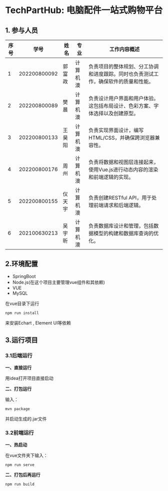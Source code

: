 # **TechPartHub: 电脑配件一站式购物平台**

## 1. 参与人员

| 序号 | 学号         | 姓名   | 专业     | 工作内容概述                                                 |
| ---- | ------------ | ------ | -------- | ------------------------------------------------------------ |
| 1    | 202200800092 | 郭富政 | 计算机澳 | 负责项目的整体规划、分工协调和进度跟踪。同时也负责测试工作，确保软件的质量和性能。 |
| 2    | 202200800089 | 樊晨   | 计算机澳 | 负责设计用户界面和用户体验。这包括布局设计、色彩方案、字体选择以及创建原型。 |
| 3    | 202200800133 | 王昊阳 | 计算机澳 | 负责实现界面设计，编写HTML/CSS，并确保跨浏览器兼容性。       |
| 4    | 202200800176 | 周州   | 计算机澳 | 负责将数据和视图层连接起来，使用Vue.js进行动态内容的渲染和前端逻辑的实现。 |
| 5    | 202200800155 | 仪天宇 | 计算机澳 | 负责创建RESTful API，用于处理前端请求和后端逻辑。            |
| 6    | 202100630213 | 吴宇昕 | 计算机澳 | 负责数据库设计和管理，包括数据模型的构建和数据库查询的优化。 |

## 2.环境配置

- SpringBoot
- Node.js(在这个项目主要管理vue组件和其依赖)
- VUE
- MySQL

在vue目录下运行

```
npm run install
```

来安装Echart , Element UI等依赖

## 3.运行项目

### 3.1后端运行

**一、直接运行**

用idea打开项目直接启动

**二、打包运行**

输入：

```
mvn package 
```

并启动生成的.jar文件

### 3.2前端运行

**一、热启动**

在vue文件夹下输入：

```
npm run serve
```

**二、打包后再运行**

```
npm run build
```


